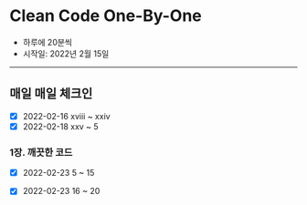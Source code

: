 # Clean Code One-By-One
* 하루에 20분씩
* 시작일: 2022년 2월 15일
---
## 매일 매일 체크인
- [x] 2022-02-16 xviii ~ xxiv
- [x] 2022-02-18 xxv ~ 5
### 1장. 깨끗한 코드
- [x] 2022-02-23 5 ~ 15
- [x] 2022-02-23 16 ~ 20

